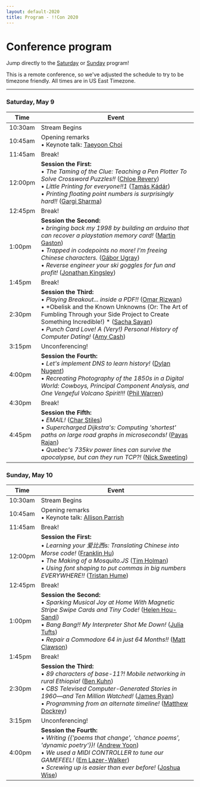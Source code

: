 ```yaml
---
layout: default-2020
title: Program - !!Con 2020
---
```


# Conference program

Jump directly to the [Saturday](#saturday) or [Sunday](#sunday) program!

This is a remote conference, so we've adjusted the schedule to try to be timezone friendly. All times are in US East Timezone.

---

<a name="saturday"></a>

### Saturday, May 9

<div class="scheduletable">

| Time            | Event
|-----------------|-------------------------------------------------------------------------
| 10:30am         | Stream Begins
| 10:45am         | Opening remarks <br /> &bull; Keynote talk: [Taeyoon Choi](speakers.html#taeyoon-choi)
| 11:45am         | Break!
| 12:00pm         | **Session the First:** <br /> &bull; *The Taming of the Clue: Teaching a Pen Plotter To Solve Crossword Puzzles!!* ([Chloe Revery](speakers.html#chloe-revery))<br /> &bull; *Little Printing for everyone!!1* ([Tamás Kádár](speakers.html#tamás-kádár))<br /> &bull; *Printing floating point numbers is surprisingly hard!!* ([Gargi Sharma](speakers.html#gargi-sharma))
| 12:45pm         | Break!
| 1:00pm          | **Session the Second:** <br /> &bull; *bringing back my 1998 by building an arduino that can recover a playstation memory card!* ([Martin Gaston](speakers.html#martin-gaston))<br /> &bull; *Trapped in codepoints no more! I'm freeing Chinese characters.* ([Gábor Ugray](speakers.html#gábor-ugray))<br /> &bull; *Reverse engineer your ski goggles for fun and profit!* ([Jonathan Kingsley](speakers.html#jonathan-kingsley))
| 1:45pm          | Break!
| 2:30pm          | **Session the Third:** <br /> &bull; *Playing Breakout... inside a PDF!!* ([Omar Rizwan](speakers.html#omar-rizwan))<br /> &bull; *Obelisk and the Known Unknowns (Or: The Art of Fumbling Through your Side Project to Create Something Incredible!) * ([Sacha Sayan](speakers.html#sacha-sayan))<br /> &bull; *Punch Card Love! A (Very!) Personal History of Computer Dating!* ([Amy Cash](speakers.html#amy-cash))
| 3:15pm          | Unconferencing!
| 4:00pm          | **Session the Fourth:** <br /> &bull; *Let's implement DNS to learn history!* ([Dylan Nugent](speakers.html#dylan-nugent))<br /> &bull; *Recreating Photography of the 1850s in a Digital World:  Cowboys, Principal Component Analysis, and One Vengeful Volcano Spirit!!!* ([Phil Warren](speakers.html#phil-warren))
| 4:30pm          | Break!
| 4:45pm          | **Session the Fifth:** <br /> &bull; *EMAIL!* ([Char Stiles](speakers.html#char-stiles))<br /> &bull; *Supercharged Dijkstra's: Computing 'shortest' paths on large road graphs in microseconds!* ([Payas Rajan](speakers.html#payas-rajan))<br /> &bull; *Quebec's 735kv power lines can survive the apocalypse, but can they run TCP?!* ([Nick Sweeting](speakers.html#nick-sweeting))

</div>

<a name="sunday"></a>

### Sunday, May 10

<div class="scheduletable">

| Time            | Event
|-----------------|-------------------------------------------------------------------------
| 10:30am         | Stream Begins
| 10:45am         | Opening remarks <br /> &bull; Keynote talk: [Allison Parrish](speakers.html#allison-parrish)
| 11:45am         | Break!
| 12:00pm         | **Session the First:** <br /> &bull; *Learning your 爱比西s: Translating Chinese into Morse code!* ([Franklin Hu](speakers.html#franklin-hu))<br /> &bull; *The Making of a Mosquito.JS* ([Tim Holman](speakers.html#tim-holman))<br /> &bull; *Using font shaping to put commas in big numbers EVERYWHERE!!* ([Tristan Hume](speakers.html#tristan-hume))
| 12:45pm         | Break!
| 1:00pm          | **Session the Second:** <br /> &bull; *Sparking Musical Joy at Home With Magnetic Stripe Swipe Cards and Tiny Code!* ([Helen Hou-Sandí](speakers.html#helen-hou-sandí))<br /> &bull; *Bang Bang!! My Interpreter Shot Me Down!* ([Julia Tufts](speakers.html#julia-tufts))<br /> &bull; *Repair a Commodore 64 in just 64 Months!!* ([Matt Clawson](speakers.html#matt-clawson))
| 1:45pm          | Break!
| 2:30pm          | **Session the Third:** <br /> &bull; *89 characters of base-11?! Mobile networking in rural Ethiopia!* ([Ben Kuhn](speakers.html#ben-kuhn))<br /> &bull; *CBS Televised Computer-Generated Stories in 1960—and Ten Million Watched!* ([James Ryan](speakers.html#james-ryan))<br /> &bull; *Programming from an alternate timeline!* ([Matthew Dockrey](speakers.html#matthew-dockrey))
| 3:15pm          | Unconferencing!
| 4:00pm          | **Session the Fourth:** <br /> &bull; *Writing \{\{'poems that change', 'chance poems', 'dynamic poetry'\}\}!* ([Andrew Yoon](speakers.html#andrew-yoon)) <br /> &bull; *We used a MIDI CONTROLLER to tune our GAMEFEEL!* ([Em Lazer-Walker](speakers.html#em-lazer-walker)) <br /> &bull; *Screwing up is easier than ever before!* ([Joshua Wise](speakers.html#joshua-wise))

</div>
